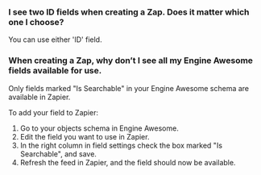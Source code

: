 ### I see two ID fields when creating a Zap. Does it matter which one I choose?

You can use either 'ID' field. 

### When creating a Zap, why don’t I see all my Engine Awesome fields available for use. 

Only fields marked "Is Searchable" in your Engine Awesome schema are available in Zapier. 

To add your field to Zapier:
1. Go to your objects schema in Engine Awesome.
2. Edit the field you want to use in Zapier.
3. In the right column in field settings check the box marked "Is Searchable", and save.
4. Refresh the feed in Zapier, and the field should now be available. 